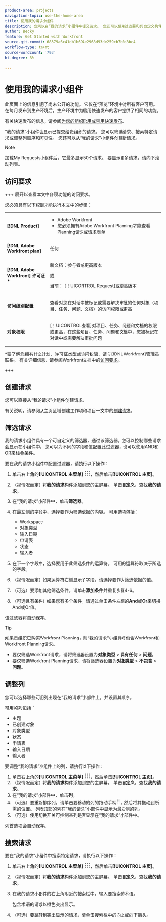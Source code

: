 ```yaml
---
product-area: projects
navigation-topic: use-the-home-area
title: 使用我的请求小组件
description: 您可以在“我的请求”小组件中提交请求。 您还可以使用过滤器和列自定义构件。
author: Becky
feature: Get Started with Workfront
source-git-commit: 68379a6c41db1b694e2968d93de259cb7b0d8bc4
workflow-type: tm+mt
source-wordcount: '793'
ht-degree: 3%

---
```



# 使用我的请求小组件

<span class="preview">此页面上的信息引用了尚未公开的功能。 它仅在“预览”环境中对所有客户可用。 在每月发布到生产环境后，生产环境中为启用快速发布的客户提供了相同的功能。</span>

<span class="preview">有关快速发布的信息，请参阅[为您的组织启用或禁用快速发布](/help/quicksilver/administration-and-setup/set-up-workfront/configure-system-defaults/enable-fast-release-process.md)。

“我的请求”小组件会显示已提交给贵组织的请求。 您可以筛选请求、搜索特定请求或调整列顺序和可见性。 您还可以从“我的请求”小组件创建新请求。

>[!NOTE]
>
>加载My Requests小组件后，它最多显示50个请求。 要显示更多请求，请向下滚动列表。

## 访问要求

+++ 展开以查看本文中各项功能的访问要求。

您必须具有以下权限才能执行本文中的步骤：

<table style="table-layout:auto"> 
 <col> 
 <col> 
 <tbody> 
  <tr> 
   <td role="rowheader"><strong>[!DNL Product]</strong></td> 
   <td> <ul><li>Adobe Workfront</li><li>您必须拥有Adobe Workfront Planning才能查看Planning请求或请求表单</td> 
  </tr> 
  <tr> 
   <td role="rowheader"><strong>[!DNL Adobe Workfront plan]</strong></td> 
   <td> <p>任何</p> </td> 
  </tr> 
  <tr> 
   <td role="rowheader"><strong>[!DNL Adobe Workfront] 许可证*</strong></td> 
   <td> <p>新文档：参与者或更高版本</p>
   或   
   <p>当前： [！UICONTROL Request]或更高版本</p> </td> 
  </tr> 
  <tr> 
   <td role="rowheader"><strong>访问级别配置</strong></td> 
   <td> <p>查看对您在对话中被标记或需要解决审批的任何对象（项目、任务、问题、文档）的访问权限或更高</p> </td> 
  </tr> 
  <tr> 
   <td role="rowheader"><strong>对象权限</strong></td> 
   <td> <p>[！UICONTROL查看]对项目、任务、问题和文档的权限或更高，在这些项目、任务、问题和文档中，您被标记在对话中或需要解决审批问题</p> </td> 
  </tr> 
 </tbody> 
</table>

*要了解您拥有什么计划、许可证类型或访问权限，请与[!DNL Workfront]管理员联系。 有关详细信息，请参阅Workfront文档中的[访问要求](/help/quicksilver/administration-and-setup/add-users/access-levels-and-object-permissions/access-level-requirements-in-documentation.md)。

+++

## 创建请求

您可以直接从“我的请求”小组件创建请求。

有关说明，请参阅从主页区域创建工作项和项目一文中的[创建请求](/help/quicksilver/workfront-basics/using-home/using-the-home-area/create-work-items-in-home.md#create-a-request)。

## 筛选请求

我的请求小组件具有一个可自定义的筛选器，通过该筛选器，您可以控制哪些请求会显示在小组件中。 您可以为不同的字段和值配置此过滤器，也可以使用AND和OR来栈叠条件。

要在我的请求小组件中配置过滤器，请执行以下操作：

1. 单击右上角的&#x200B;**[!UICONTROL 主菜单]** ![主菜单图标](assets/main-menu-icon.png)，然后单击&#x200B;**[!UICONTROL 主页]**。
1. （视情况而定）将&#x200B;**我的请求**&#x200B;构件添加到您的主屏幕。 单击&#x200B;**自定义**，查找&#x200B;**我的请求**。
1. 在“我的请求”小部件中，单击&#x200B;**筛选器**。
1. 在最左侧的字段中，选择要作为筛选依据的内容。 可用选项包括：

   * Workspace
   * 对象类型
   * 输入日期
   * 申请表
   * 状态
   * 输入者

1. 在下一个字段中，选择要用于此筛选条件的运算符。 可用的运算符取决于所选的字段。
1. （视情况而定）如果运算符右侧显示了字段，请选择要作为筛选依据的值。
1. （可选）要添加其他筛选条件，请单击&#x200B;**添加条件**&#x200B;并重复步骤4-6。
1. （可选且有条件）如果您有多个条件，请通过单击条件左侧的&#x200B;**And**&#x200B;或&#x200B;**Or**&#x200B;来切换And或Or值。

该过滤器将自动保存。

>[!TIP]
>
>如果贵组织已购买Workfront Planning，则“我的请求”小组件将包含Workfront和Workfront Planning请求。
> 
>* 要仅筛选Workfront请求，请将筛选器设置为&#x200B;**对象类型** > **具有任何** > **问题**。
>* 要仅筛选Workfront Planning请求，请将筛选器设置为&#x200B;**对象类型** > **不包含** > **问题**。

## 调整列

您可以选择哪些可用列出现在“我的请求”小部件上，并设置其顺序。

可用的列包括：

* 主题
* 已创建对象
* 对象类型
* 状态
* 申请表
* 输入日期
* 输入者

要调整“我的请求”小组件上的列，请执行以下操作：

1. 单击右上角的&#x200B;**[!UICONTROL 主菜单]** ![主菜单图标](assets/main-menu-icon.png)，然后单击&#x200B;**[!UICONTROL 主页]**。
1. （视情况而定）将&#x200B;**我的请求**&#x200B;构件添加到您的主屏幕。 单击&#x200B;**自定义**，查找&#x200B;**我的请求**。
1. 在“我的请求”小部件中，单击&#x200B;**列**。
1. （可选）要重新排序列，请单击要移动的列的拖动手柄![拖动手柄](assets/drag-handle.png)，然后将其拖动到所需的位置。 列表顶部的列在“我的请求”小部件中显示为最左侧的列。
1. （可选）使用切换开关可控制某列是否显示在“我的请求”小部件中。

列首选项会自动保存。

## 搜索请求

要在“我的请求”小组件中搜索特定请求，请执行以下操作：

1. 单击右上角的&#x200B;**[!UICONTROL 主菜单]** ![主菜单图标](assets/main-menu-icon.png)，然后单击&#x200B;**[!UICONTROL 主页]**。
1. （视情况而定）将&#x200B;**我的请求**&#x200B;构件添加到您的主屏幕。 单击&#x200B;**自定义**，查找&#x200B;**我的请求**。
1. 在我的请求小部件的右上角附近的搜索栏中，输入要搜索的术语。

   包含术语的请求以橙色突出显示。

1. （可选）要跳转到突出显示的请求，请单击搜索栏中的向上或向下箭头。





